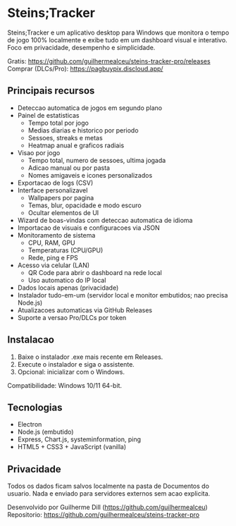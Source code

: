 # Steins;Tracker

Steins;Tracker e um aplicativo desktop para Windows que monitora o tempo de jogo 100% localmente e exibe tudo em um dashboard visual e interativo. Foco em privacidade, desempenho e simplicidade.

Gratis: https://github.com/guilhermealceu/steins-tracker-pro/releases
Comprar (DLCs/Pro): https://pagbuypix.discloud.app/

## Principais recursos

- Deteccao automatica de jogos em segundo plano
- Painel de estatisticas
  - Tempo total por jogo
  - Medias diarias e historico por periodo
  - Sessoes, streaks e metas
  - Heatmap anual e graficos radiais
- Visao por jogo
  - Tempo total, numero de sessoes, ultima jogada
  - Adicao manual ou por pasta
  - Nomes amigaveis e icones personalizados
- Exportacao de logs (CSV)
- Interface personalizavel
  - Wallpapers por pagina
  - Temas, blur, opacidade e modo escuro
  - Ocultar elementos de UI
- Wizard de boas-vindas com deteccao automatica de idioma
- Importacao de visuais e configuracoes via JSON
- Monitoramento de sistema
  - CPU, RAM, GPU
  - Temperaturas (CPU/GPU)
  - Rede, ping e FPS
- Acesso via celular (LAN)
  - QR Code para abrir o dashboard na rede local
  - Uso automatico do IP local
- Dados locais apenas (privacidade)
- Instalador tudo-em-um (servidor local e monitor embutidos; nao precisa Node.js)
- Atualizacoes automaticas via GitHub Releases
- Suporte a versao Pro/DLCs por token

## Instalacao

1. Baixe o instalador .exe mais recente em Releases.
2. Execute o instalador e siga o assistente.
3. Opcional: inicializar com o Windows.

Compatibilidade: Windows 10/11 64-bit.

## Tecnologias

- Electron
- Node.js (embutido)
- Express, Chart.js, systeminformation, ping
- HTML5 + CSS3 + JavaScript (vanilla)

## Privacidade

Todos os dados ficam salvos localmente na pasta de Documentos do usuario. Nada e enviado para servidores externos sem acao explicita.

Desenvolvido por Guilherme Dill (https://github.com/guilhermealceu)
Repositorio: https://github.com/guilhermealceu/steins-tracker-pro
